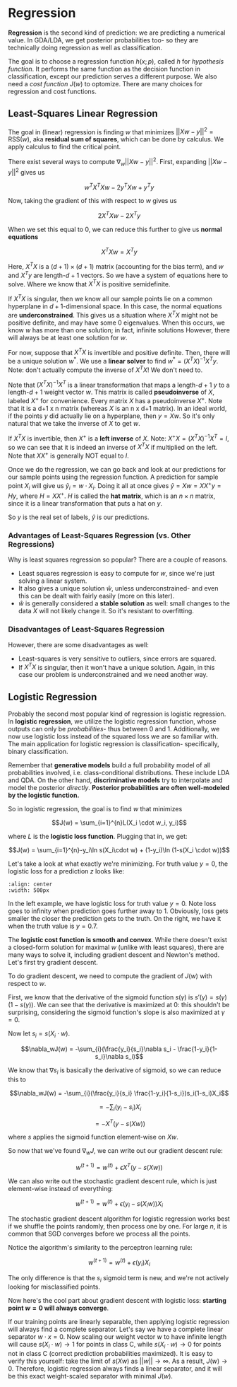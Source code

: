 # Regression

__Regression__ is the second kind of prediction: we are predicting a numerical value. In GDA/LDA, we get posterior probabilities too- so they are technically doing regression as well as classification. 

The goal is to choose a regression function $h(x; p)$, called $h$ for _hypothesis function_. It performs the same function as the decision function in classification, except our prediction serves a different purpose. We also need a _cost function_ $J(w)$ to optomize. There are many choices for regression and cost functions.

## Least-Squares Linear Regression

The goal in (linear) regression is finding $w$ that minimizes $||Xw-y||^2 = \text{RSS}(w)$, aka **residual sum of squares**, which can be done by calculus. We apply calculus to find the critical point. 

There exist several ways to compute $\nabla_w ||Xw-y||^2$. First, expanding $||Xw-y||^2$ gives us 

$$w^TX^TXw - 2y^TXw + y^Ty$$

Now, taking the gradient of this with respect to $w$ gives us

$$2X^TXw-2X^Ty$$

When we set this equal to 0, we can reduce this further to give us **normal equations**

$$X^TXw = X^Ty$$

Here, $X^TX$ is a $(d+1) \times (d+1)$ matrix (accounting for the bias term), and $w$ and $X^Ty$ are length-$d+1$ vectors. So we have a system of equations here to solve. Where we know that $X^TX$ is positive semidefinite. 

If $X^TX$ is singular, then we know all our sample points lie on a common hyperplane in $d+1$-dimensional space. In this case, the normal equations are **underconstrained**. This gives us a situation where $X^TX$ might not be positive definite, and may have some 0 eigenvalues. When this occurs, we know $w$ has more than one solution; in fact, infinite solutions However, there will always be at least one solution for $w$. 

For now, suppose that $X^TX$ is invertible and positive definite. Then, there will be a unique solution $w^*$. We use a **linear solver** to find $w^* = (X^TX)^{-1}X^Ty$. Note: don't actually compute the inverse of $X^TX$! We don't need to.

Note that $(X^TX)^{-1}X^T$ is a linear transformation that maps a length-$d+1$ $y$ to a length-$d+1$ weight vector $w$. This matrix is called **pseudoinverse** of $X$, labeled $X^+$ for convenience. Every matrix $X$ has a pseudoinverse $X^+$. Note that it is a d+1 x n matrix (whereas $X$ is an n x d+1 matrix). In an ideal world, if the points $y$ did actually lie on a hyperplane, then $y = Xw$. So it's only natural that we take the inverse of $X$ to get $w$. 

If $X^TX$ is invertible, then $X^+$ is a **left inverse** of $X$. Note: $X^+X = (X^TX)^{-1}X^T = I$, so we can see that it is indeed an inverse of $X^TX$ if multiplied on the left. Note that $XX^+$ is generally NOT equal to $I$. 

Once we do the regression, we can go back and look at our predictions for our sample points using the regression function. A prediction for sample point $X_i$ will give us $\hat{y}_i = w \cdot X_i$. Doing it all at once gives $\hat{y} = Xw = XX^+y = Hy$, where $H = XX^+$. $H$ is called the **hat matrix**, which is an $n \times n$ matrix, since it is a linear transformation that puts a hat on $y$. 

So $y$ is the real set of labels, $\hat{y}$ is our predictions. 

### Advantages of Least-Squares Regression (vs. Other Regressions)

Why is least squares regression so popular? There are a couple of reasons.
- Least squares regression is easy to compute for $w$, since we're just solving a linear system. 
- It also gives a unique solution $\hat{w}$, unless underconstrained- and even this can be dealt with fairly easily (more on this later). 
- $\hat{w}$ is generally considered a  **stable solution** as well: small changes to the data $X$ will not likely change it. So it's resistant to overfitting. 

### Disadvantages of Least-Squares Regression 

However, there are some disadvantages as well:
- Least-squares is very sensitive to outliers, since errors are squared. 
- If $X^TX$ is singular, then it won't have a unique solution. Again, in this case our problem is underconstrained and we need another way. 

## Logistic Regression

Probably the second most popular kind of regression is logistic regression. In __logistic regression__, we utilize the logistic regression function, whose outputs can only be *probabilities*- thus between 0 and 1. Additionally, we now use logistic loss instead of the squared loss we are so familiar with. The main application for logistic regression is classification- specifically, binary classification. 

Remember that __generative models__ build a full probability model of all probabilities involved, i.e. class-conditional distributions. These include LDA and QDA. On the other hand, __discriminative models__ try to interpolate and model the posterior *directly*. **Posterior probabilities are often well-modeled by the logistic function.** 

So in logistic regression, the goal is to find $w$ that minimizes

$$J(w) = \sum_{i=1}^{n}L(X_i \cdot w_i, y_i)$$

where $L$ is the **logistic loss function**. Plugging that in, we get: 

$$J(w) = \sum_{i=1}^{n}-y_i\ln s(X_i\cdot w) + (1-y_i)\ln (1-s(X_i \cdot w))$$

Let's take a look at what exactly we're minimizing. For truth value $y=0$, the logistic loss for a prediction $z$ looks like:

```{image} pictures/logloss1.png
:align: center
:width: 500px 
```

In the left example, we have logistic loss for truth value $y=0$. Note loss goes to infinity when prediction goes further away to 1. Obviously, loss gets smaller the closer the prediction gets to the truth. On the right, we have it when the truth value is $y=0.7$.

The __logistic cost function is smooth and convex__. While there doesn't exist a closed-form solution for maximal $w$ (unlike with least squares), there are many ways to solve it, including gradient descent and Newton's method. Let's first try gradient descent.

To do gradient descent, we need to compute the gradient of $J(w)$ with respect to $w$. 

First, we know that the derivative of the sigmoid function $s(\gamma)$ is $s'(\gamma) = s(\gamma)(1-s(\gamma))$. We can see that the derivative is maximized at 0: this shouldn't be surprising, considering the sigmoid function's slope is also maximized at $\gamma = 0$. 

Now let $s_i = s(X_i \cdot w)$.  

$$\nabla_wJ(w) = -\sum_{i}(\frac{y_i}{s_i}\nabla s_i - \frac{1-y_i}{1-s_i}\nabla s_i)$$

We know that $\nabla s_i$ is basically the derivative of sigmoid, so we can reduce this to 

$$\nabla_wJ(w) = -\sum_{i}(\frac{y_i}{s_i} \frac{1-y_i}{1-s_i})s_i(1-s_i)X_i$$

$$= -\sum_{i}(y_i - s_i)X_i$$

$$= -X^T(y-s(Xw))$$

where $s$ applies the sigmoid function element-wise on $Xw$. 

So now that we've found $\nabla_w J$, we can write out our gradient descent rule: 

$$w^{(t+1)} = w^{(t)} + \epsilon X^T(y-s(Xw))$$

We can also write out the stochastic gradient descent rule, which is just element-wise instead of everything:

$$w^{(t+1)} = w^{(t)} + \epsilon (y_i-s(X_iw))X_i$$

The stochastic gradient descent algorithm for logistic regression works best if we shuffle the points randomly, then process one by one. For large $n$, it is common that SGD converges before we process all the points.  

Notice the algorithm's similarity to the perceptron learning rule: 

$$w^{(t+1)} = w^{(t)} + \epsilon(y_i)X_i$$

The only difference is that the $s_i$ sigmoid term is new, and we're not actively looking for misclassified points.

Now here's the cool part about gradient descent with logistic loss: __starting point $w = 0$ will always converge__. 

If our training points are linearly separable, then applying logistic regression will always find a complete separator. Let's say we have a complete linear separator $w \cdot x = 0$. Now scaling our weight vector $w$ to have infinite length will cause $s(X_i \cdot w) \to 1$ for points in class C, while $s(X_i \cdot w) \to 0$ for points not in class C (correct prediction probabilities maximized). It is easy to verify this yourself: take the limit of $s(Xw)$ as $||w|| \to \infty$. As a result, $J(w) \to 0$. Therefore, logistic regression always finds a linear separator, and it will be this exact weight-scaled separator with minimal $J(w)$. 